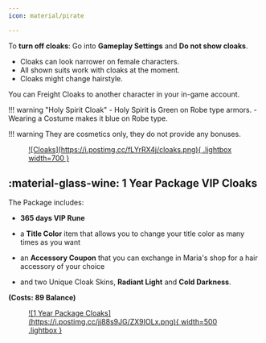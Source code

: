 ```yaml
---
icon: material/pirate

---
```

To **turn off cloaks**: Go into **Gameplay Settings** and **Do not show cloaks**.

- Cloaks can look narrower on female characters.
- All shown suits work with cloaks at the moment.
- Cloaks might change hairstyle.

You can Freight Cloaks to another character in your in-game account.

!!! warning "Holy Spirit Cloak"
    - Holy Spirit is Green on Robe type armors.
    - Wearing a Costume makes it blue on Robe type.

!!! warning
    They are cosmetics only, they do not provide any bonuses.

<figure markdown="1">

<a href="https://postimg.cc/fLYrRX4j"> 
![Cloaks](https://i.postimg.cc/fLYrRX4j/cloaks.png){ .lightbox width=700 }
</a>

</figure>

## :material-glass-wine: 1 Year Package VIP Cloaks
The Package includes:

- **365 days VIP Rune**

- a **Title Color** item that allows you to change your title color as many times as you want

- an **Accessory Coupon** that you can exchange in Maria's shop for a hair accessory of your choice

- and two Unique Cloak Skins, **Radiant Light** and **Cold Darkness**.

**(Costs: 89 Balance)**

<figure markdown="1">
<a href="https://postimg.cc/jj88s9JG">
![1 Year Package Cloaks](https://i.postimg.cc/jj88s9JG/ZX9IOLx.png){ width=500 .lightbox }
</a>
</figure>



